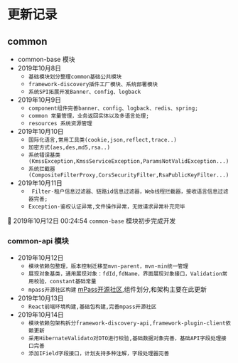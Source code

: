 #  更新记录
## common
- common-base 模块
- 2019年10月8日  
    - ``基础模块划分整理common基础公共模块``
    - ``framework-discovery插件工厂模块、系统部署模块``
    - ``系统SPI拓展开发Banner、config、logback``
- 2019年10月9日  
    - ``component组件完善banner、config、logback、redis、spring;``
    - ``common 常量管理，业务返回实体以及多语言处理;``
    - ``resources 系统资源管理``
- 2019年10月10日  
    - ``国际化语言,常用工具类(cookie,json,reflect,trace..)``
    - ``加密方式(aes,des,md5,rsa..)``
    - ``系统错误基类(KmssException,KmssServiceException,ParamsNotValidException...)``
    - ``系统拦截器(CompositeFilterProxy,CorsSecurityFilter,RsaPublicKeyFilter...)``  
- 2019年10月11日  
    - `` Filter-租户信息过滤器、链路id信息过滤器，Web线程拦截器，接收语言信息过滤器完善;``
    - ``Exception-鉴权认证异常,文件操作异常，无效请求异常补充完毕``

:confetti_ball: 2019年10月12日 00:24:54  `common-base` 模块初步完成开发

### common-api 模块
- 2019年10月12日  
    - ``模块依赖包整理，版本控制迁移至mvn-parent，mvn-min统一管理``
    - ``展现对象基类，通用展现对象：fdId,fdName，界面展现对象接口，Validation常用校验，constant基础常量``
    - ``mpass开源社区构建`` [mPass开源社区](http://mpass.gitee.io/zh-cn),组件划分,和架构主要在此更新
- 2019年10月13日
    - ``React前端环境构建,基础包构建,完善mpass开源社区``
- 2019年10月14日
    - ``模块依赖包架构拆分framework-discovery-api,framework-plugin-client依赖更新``
    - ``采用HibernateValidato对DTO进行校验,基础数据对象完善，基础API字段处理接口完善``
    - ``添加IField字段接口，计划支持多种注解，字段处理器完善``
